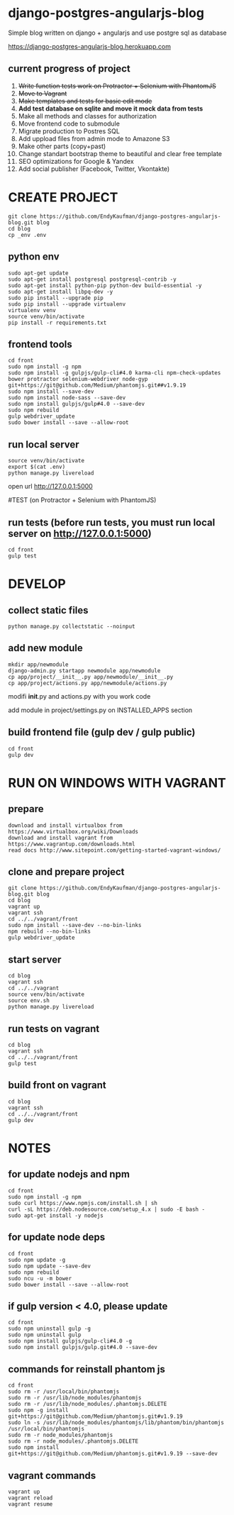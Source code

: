 # django-postgres-angularjs-blog
  Simple blog written on django + angularjs and use postgre sql as database

https://django-postgres-angularjs-blog.herokuapp.com


## current progress of project

1. ~~Write function tests work on Protractor + Selenium with PhantomJS~~
2. ~~Move to Vagrant~~
3. ~~Make templates and tests for basic edit mode~~
4. **Add test database on sqlite and move it mock data from tests**
5. Make all methods and classes for authorization
6. Move frontend code to submodule
7. Migrate production to Postres SQL
8. Add uppload files from admin mode to Amazone S3
9. Make other parts (copy+past)
10. Change standart bootstrap theme to beautiful and clear free template
11. SEO optimizations for Google & Yandex
12. Add social publisher (Facebook, Twitter, Vkontakte)

# CREATE PROJECT
```
git clone https://github.com/EndyKaufman/django-postgres-angularjs-blog.git blog 
cd blog 
cp _env .env
```

## python env
```
sudo apt-get update
sudo apt-get install postgresql postgresql-contrib -y
sudo apt-get install python-pip python-dev build-essential -y
sudo apt-get install libpq-dev -y
sudo pip install --upgrade pip
sudo pip install --upgrade virtualenv
virtualenv venv
source venv/bin/activate
pip install -r requirements.txt
```

## frontend tools
```
cd front
sudo npm install -g npm
sudo npm install -g gulpjs/gulp-cli#4.0 karma-cli npm-check-updates bower protractor selenium-webdriver node-gyp git+https://git@github.com/Medium/phantomjs.git##v1.9.19
sudo npm install --save-dev
sudo npm install node-sass --save-dev
sudo npm install gulpjs/gulp#4.0 --save-dev
sudo npm rebuild
gulp webdriver_update
sudo bower install --save --allow-root
```

## run local server
```
source venv/bin/activate
export $(cat .env)
python manage.py livereload
```

open url http://127.0.0.1:5000

#TEST (on Protractor + Selenium with PhantomJS)

## run tests (before run tests, you must run local server on http://127.0.0.1:5000)
```
cd front
gulp test
```

# DEVELOP

## collect static files
```
python manage.py collectstatic --noinput
```

## add new module
```
mkdir app/newmodule
django-admin.py startapp newmodule app/newmodule
cp app/project/__init__.py app/newmodule/__init__.py
cp app/project/actions.py app/newmodule/actions.py
```

modifi __init__.py and actions.py with you work code

add module in project/settings.py on INSTALLED_APPS section

## build frontend file (gulp dev / gulp public)
```
cd front
gulp dev
```

# RUN ON WINDOWS WITH VAGRANT

## prepare
```
download and install virtualbox from https://www.virtualbox.org/wiki/Downloads
download and install vagrant from https://www.vagrantup.com/downloads.html
read docs http://www.sitepoint.com/getting-started-vagrant-windows/
```

## clone and prepare project
```
git clone https://github.com/EndyKaufman/django-postgres-angularjs-blog.git blog 
cd blog
vagrant up
vagrant ssh
cd ../../vagrant/front
sudo npm install --save-dev --no-bin-links
npm rebuild --no-bin-links
gulp webdriver_update
```

## start server
```
cd blog
vagrant ssh
cd ../../vagrant
source venv/bin/activate
source env.sh
python manage.py livereload
```

## run tests on vagrant
```
cd blog
vagrant ssh
cd ../../vagrant/front
gulp test
```

## build front on vagrant
```
cd blog
vagrant ssh
cd ../../vagrant/front
gulp dev
```

# NOTES

## for update nodejs and npm
```
cd front
sudo npm install -g npm
sudo curl https://www.npmjs.com/install.sh | sh
curl -sL https://deb.nodesource.com/setup_4.x | sudo -E bash -
sudo apt-get install -y nodejs
```

## for update node deps
```
cd front
sudo npm update -g
sudo npm update --save-dev 
sudo npm rebuild 
sudo ncu -u -m bower
sudo bower install --save --allow-root
```

## if gulp version < 4.0, please update
```
cd front
sudo npm uninstall gulp -g
sudo npm uninstall gulp
sudo npm install gulpjs/gulp-cli#4.0 -g
sudo npm install gulpjs/gulp.git#4.0 --save-dev
```


## commands for reinstall phantom js
```
cd front
sudo rm -r /usr/local/bin/phantomjs
sudo rm -r /usr/lib/node_modules/phantomjs
sudo rm -r /usr/lib/node_modules/.phantomjs.DELETE
sudo npm -g install git+https://git@github.com/Medium/phantomjs.git#v1.9.19
sudo ln -s /usr/lib/node_modules/phantomjs/lib/phantom/bin/phantomjs /usr/local/bin/phantomjs
sudo rm -r node_modules/phantomjs
sudo rm -r node_modules/.phantomjs.DELETE
sudo npm install git+https://git@github.com/Medium/phantomjs.git#v1.9.19 --save-dev
```

## vagrant commands
```
vagrant up
vagrant reload
vagrant resume
```

